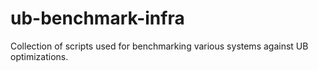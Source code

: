 # ub-benchmark-infra
Collection of scripts used for benchmarking various systems against UB optimizations.
